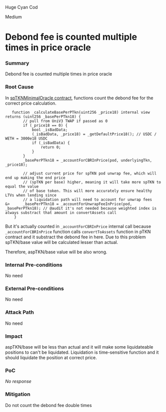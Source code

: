 Huge Cyan Cod

Medium

# Debond fee is counted multiple times in price oracle

### Summary

Debond fee is counted multiple times in price oracle

### Root Cause

In [spTKNMinimalOracle contract](https://github.com/sherlock-audit/2025-01-peapods-finance/blob/main/contracts/contracts/oracle/spTKNMinimalOracle.sol#L170), functions count the debond fee for the correct price calculation.

```solidity
   function _calculateBasePerPTkn(uint256 _price18) internal view returns (uint256 _basePerPTkn18) {
        // pull from UniV3 TWAP if passed as 0
        if (_price18 == 0) {
            bool _isBadData;
            (_isBadData, _price18) = _getDefaultPrice18(); // USDC / WETH = 3000e18 USDC
            if (_isBadData) {
                return 0;
            }
        }
        _basePerPTkn18 = _accountForCBRInPrice(pod, underlyingTkn, _price18);  

        // adjust current price for spTKN pod unwrap fee, which will end up making the end price
        // (spTKN per base) higher, meaning it will take more spTKN to equal the value
        // of base token. This will more accurately ensure healthy LTVs when lending since
        // a liquidation path will need to account for unwrap fees
&>      _basePerPTkn18 = _accountForUnwrapFeeInPrice(pod, _basePerPTkn18); // @audit it's not needed because weighted index is always substract that amount in convertAssets call
    }
```

But it's actually counted in `_accountForCBRInPrice` internal call because `_accountForCBRInPrice` function calls `convertToAssets` function in pTKN contract and it substract the debond fee in here. Due to this problem spTKN/base value will be calculated lesser than actual. 

Therefore, aspTKN/base value will be also wrong.

### Internal Pre-conditions

No need

### External Pre-conditions

No need

### Attack Path

No need

### Impact

aspTKN/base will be less than actual and it will make some liquidateable positions to can't be liquidated. Liquidation is time-sensitive function and it should liquidate the position at correct price.

### PoC

_No response_

### Mitigation

Do not count the debond fee double times